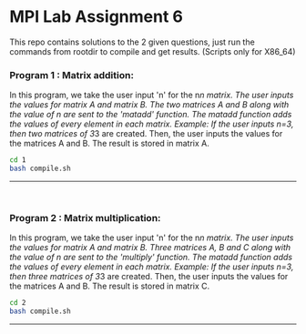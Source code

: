 # MPI Lab Assignment 6

This repo contains solutions to the 2 given questions, just run the commands from rootdir to compile and get results. (Scripts only for X86_64)

### Program 1 : Matrix addition:

In this program, we take the user input 'n' for the n*n matrix. The user inputs the values for matrix A and matrix B. The two matrices A and B along with the value of n are sent to the 'matadd' function. The matadd function adds the values of every element in each matrix.
Example: If the user inputs n=3, then two matrices of 3*3 are created. Then, the user inputs the values for the matrices A and B. The result is stored in matrix A.

  ```bash
  cd 1
  bash compile.sh
  ```
---

<br/>

### Program 2 : Matrix multiplication:

In this program, we take the user input 'n' for the n*n matrix. The user inputs the values for matrix A and matrix B. Three matrices A, B and C along with the value of n are sent to the 'multiply' function. The matadd function adds the values of every element in each matrix.
Example: If the user inputs n=3, then three matrices of 3*3 are created. Then, the user inputs the values for the matrices A and B. The result is stored in matrix C.

  ```bash
  cd 2
  bash compile.sh
  ```
---

<br/>
<br/>

